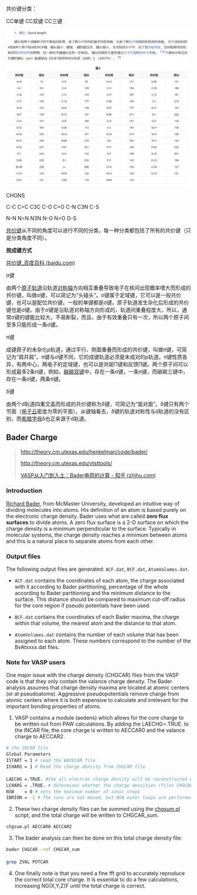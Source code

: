 共价键分类：

CC单键 CC双键 CC三键

![image-20240422091448779](./assets/image-20240422091448779.png)

CHONS      

C-C C=C C3C C-O C=O C-N C3N C-S

N-N N=N N3N N-O N=O O-S



[共价键](https://zhidao.baidu.com/search?word=共价键&fr=iknow_pc_qb_highlight)从不同的角度可以进行不同的分类，每一种分类都包括了所有的共价键（只是分类角度不同）。



**按成键方式**

[共价键_百度百科 (baidu.com)](https://baike.baidu.com/item/共价键/549226)

σ键

由两个[原子轨道](https://zhidao.baidu.com/search?word=原子轨道&fr=iknow_pc_qb_highlight)沿轨道[对称轴](https://zhidao.baidu.com/search?word=对称轴&fr=iknow_pc_qb_highlight)方向相互重叠导致电子在核间出现概率增大而形成的共价键，叫做σ键，可以简记为“头碰头”。σ键属于定域键，它可以是一般共价键，也可以是配位共价键。一般的单键都是σ键。原子轨道发生杂化后形成的共价键也是σ键。由于σ键是沿轨道对称轴方向形成的，轨道间重叠程度大，所以，通常σ键的键能比较大，不易断裂，而且，由于有效重叠只有一次，所以两个原子间至多只能形成一条σ键。

π键

成键原子的未杂化p轨道，通过平行、侧面重叠而形成的共价键，叫做π键，可简记为“肩并肩”。π键与σ键不同，它的成键轨道必须是未成对的p轨道。π键性质各异，有两中心，两电子的定域键，也可以是共轭Π键和反馈Π键。两个原子间可以形成最多2条π键，例如，[碳碳双键](https://zhidao.baidu.com/search?word=碳碳双键&fr=iknow_pc_qb_highlight)中，存在一条σ键，一条π键，而碳碳三键中，存在一条σ键，两条π键。

δ键

由两个d轨道四重交盖而形成的共价键称为δ键，可简记为“面对面”。δ键只有两个节面（[电子云](https://zhidao.baidu.com/search?word=电子云&fr=iknow_pc_qb_highlight)密度为零的平面）。从键轴看去，δ键的轨道对称性与d轨道的没有区别，而[希腊字母](https://zhidao.baidu.com/search?word=希腊字母&fr=iknow_pc_qb_highlight)δ也正来源于d轨道。

























## Bader Charge

>http://theory.cm.utexas.edu/henkelman/code/bader/
>
>http://theory.cm.utexas.edu/vtsttools/
>
>[VASP从入门到入土：Bader电荷的计算 - 知乎 (zhihu.com)](https://zhuanlan.zhihu.com/p/673557738)

### Introduction

 [Richard Bader](http://www.chemistry.mcmaster.ca/bader/), from McMaster University, developed an intuitive way of dividing molecules into atoms. His definition of an atom is based purely on the electronic charge density. Bader uses what are called **zero flux surfaces** to divide atoms. A zero flux surface is a 2-D surface on which the charge density is a minimum perpendicular to the surface. Typically in molecular systems, the charge density reaches a minimum between atoms and this is a natural place to separate atoms from each other.

### Output files

The following output files are generated: `ACF.dat`, `BCF.dat`, `AtomVolumes.dat`.

- `ACF.dat` contains the coordinates of each atom, the charge associated with it according to Bader partitioning, percentage of the whole according to Bader partitioning and the minimum distance to the surface. This distance should be compared to maximum cut-off radius for the core region if pseudo potentials have been used.

- `BCF.dat` contains the coordinates of each Bader maxima, the charge within that volume, the nearest atom and the distance to that atom.

- `AtomVolumes.dat` contains the number of each volume that has been assigned to each atom. These numbers correspond to the number of the BvAtxxxx.dat files.

### Note for VASP users

One major issue with the charge density (CHGCAR) files from the VASP code is that they only contain the valance charge density. The Bader analysis assumes that charge density maxima are located at atomic centers (or at pseudoatoms). Aggressive pseudopotentials remove charge from atomic centers where it is both expensive to calculate and irrelevant for the important bonding properties of atoms.

1. VASP contains a module (aedens) which allows for the core charge to be written out from PAW calculations. By adding the LAECHG=.TRUE. to the INCAR file, the core charge is written to AECCAR0 and the valance charge to AECCAR2. 

```bash
# the INCAR file
Global Parameters
ISTART = 1 # read the WAVECAR file
ICHARG = 1 # Read the charge density from CHGCAR file

LAECHG =.TRUE. #the all-electron charge density will be reconstructed explicitly and written to files.
LCHARG = .TRUE. # determines whether the charge densities (files CHGCAR and CHG) are written.
NSW    = 0 # sets the maximum number of ionic steps
IBRION = -1 # The ions are not moved, but NSW outer loops are performed.
```

2. These two charge density files can be summed using the [chgsum.pl](http://theory.cm.utexas.edu/vtsttools/scripts.html) script, and the total charge will be written to CHGCAR_sum.

```bash
chgsum.pl AECCAR0 AECCAR2
```

3. The bader analysis can then be done on this total charge density file:

```bash
bader CHGCAR -ref CHGCAR_sum

grep ZVAL POTCAR
```

4. One finally note is that you need a fine fft grid to accurately reproduce the correct total core charge. It is essential to do a few calculations, increasing NG(X,Y,Z)F until the total charge is correct.







